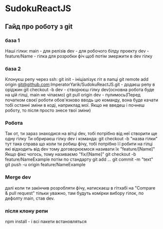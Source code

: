 # SudokuReactJS
## Гайд про роботу з git
### база 1
Наші гілки:
main - для релізів
dev - для робочого білду проекту
dev - feature/Name - гілка для розробки фіч щоб потім змержити в dev гілку
### база 2
Клонуєш репу через ssh:
git init - ініціалізує гіт в папці
git remote add origin git@github.com:ImperatorYarik/SudokuReactJS.git - додаєш репу в оріджин
git checkout -b dev - створюєш гілку dev(основна робота буде на цій гілці, main не чіпаємо)
git pull origin dev - пулимось(Перед початком своєї роботи обов'язково вводь цю команду, вона буде качати тобі останні зміни в коді, наприклад мої. Якщо не введеш і почнеш роботу, то після просто знесе твої зміни)
### Робота
Так от, ти зараз знаходися на вітці dev, тобі потрібно від неї створити ще одну гілку
Ти обрираєш гілку dev і команда:
git checkout -b "назва гілки" 
тут така справа що коли ти робиш фічу, тобі потрібно її робити на гілці які відходить від dev
тому договорюємося називати їх "feature/[Name]"
Якщо фікс чогось, тому називаємо "fix/[Name]"
git checkout -b feature/NameExample
потім по стандарту 
git add ...
git commit -m "text"
git push -u origin feature/NameExample
### Merge dev
далі коли ти закінчив розробляти фічу, натискаєш в гітхабі на "Compare & pull request" тільки уважно, там будуть комірки вибору гілок, по дефолту main, став dev.

### після клону репи
npm install - і всі пакети встановляться
